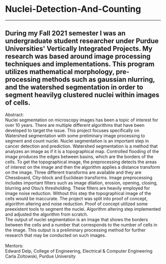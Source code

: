 # Nuclei-Detection-And-Counting 
--------------------------------------------------------------------------------------------------------------------------------------------
During my Fall 2021 semester I was an undergraduate student researcher under Purdue Universities' Vertically Integrated Projects. My research was based around image processing techniques and implementations. This program utilizes mathematical morphology, pre-processing methods such as gaussian nlurring, and the watershed segmentation in order to segment heavilyg clustered nuclei within images of cells.
--------------------------------------------------------------------------------------------------------------------------------------------

Abstract: <br/>
Nuclei segmentation on microscopy images has been a topic of interest for over 10 years. There are multiple
different algorithms that have been developed to target the issue. This project focuses specifically on
Watershed segmentation with some preliminary image processing to segment and count nuclei. Nuclei
segmentation is an important step in cancer detection and prediction.
Watershed segmentation is a method that analyzes an image as if it is a topographical map. Controlled
flooding of the image produces the edges between basins, which are the borders of the cells. To get the
topographical image, the preprocessing detects the areas of interest on the image and then the algorithm
applies a distance transform on the image. Three different transforms are available and they are Chessboard,
City-block and Euclidean transforms.
Image preprocessing includes important filters such as image dilation, erosion, opening, closing, blurring and
Otsu’s thresholding. These filters are heavily employed for image noise reduction. Without this step the
topographical image of the cells would be inaccurate.
The project was split into proof of concept, algorithm altering and noise reduction. Proof of concept utilized
some preexistent tools to segment the nuclei. Algorithm altering step implemented and adjusted the algorithm
from scratch. <br/>
The output of nuclei segmentation is an image that shows the borders between the cells and a number that
corresponds to the number of cells in the image. This output is a preliminary processing method for further
research that may be conducted on such images.
<br/>
<br/>
Mentors: <br/>
Edward Delp, College of Engineering, Electrical & Computer Engineering <br/>
Carla Zoltowski, Purdue University
